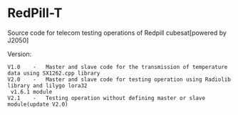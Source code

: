 # RedPill-T
Source code for telecom testing operations of Redpill cubesat[powered by J2050]

Version:
	
 	V1.0    -   Master and slave code for the transmission of temperature data using SX1262.cpp library
    V2.0    -   Master and slave code for testing operation using Radiolib library and lilygo lora32 
   	 v1.6.1 module
    V2.1    -   Testing operation without defining master or slave module(update V2.0) 
